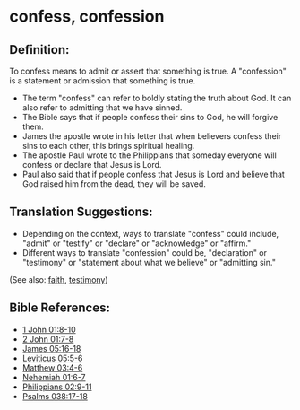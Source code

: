 # confess, confession #

## Definition: ##

To confess means to admit or assert that something is true. A "confession" is a statement or admission that something is true. 

* The term "confess" can refer to boldly stating the truth about God. It can also refer to admitting that we have sinned.
* The Bible says that if people confess their sins to God, he will forgive them.
* James the apostle wrote in his letter that when believers confess their sins to each other, this brings spiritual healing.
* The apostle Paul wrote to the Philippians that someday everyone will confess or declare that Jesus is Lord.
* Paul also said that if people confess that Jesus is Lord and believe that God raised him from the dead, they will be saved.

## Translation Suggestions: ##

* Depending on the context, ways to translate "confess" could include, "admit" or "testify" or "declare" or "acknowledge" or "affirm."
* Different ways to translate "confession" could be, "declaration" or "testimony" or "statement about what we believe" or "admitting sin."

(See also: [faith](../kt/faith.md), [testimony](../kt/testimony.md))

## Bible References: ##

* [1 John 01:8-10](en/tn/1jn/help/01/08)
* [2 John 01:7-8](en/tn/2jn/help/01/07)
* [James 05:16-18](en/tn/jas/help/05/16)
* [Leviticus 05:5-6](en/tn/lev/help/05/05)
* [Matthew 03:4-6](en/tn/mat/help/03/04)
* [Nehemiah 01:6-7](en/tn/neh/help/01/06)
* [Philippians 02:9-11](en/tn/php/help/02/09)
* [Psalms 038:17-18](en/tn/psa/help/38/17)
